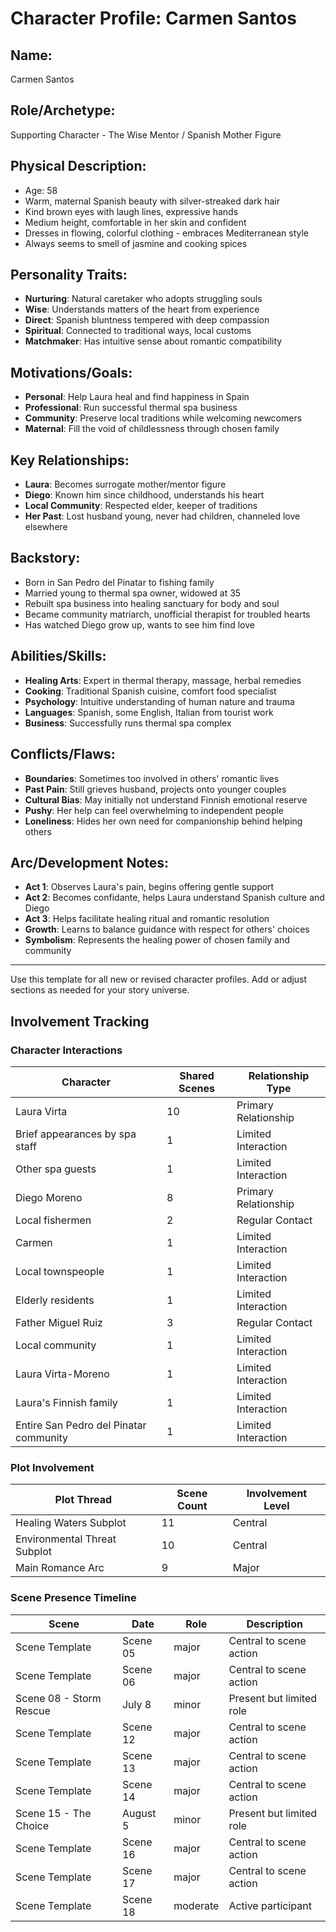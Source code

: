 # Character Profile: Carmen Santos

## Name:
Carmen Santos

## Role/Archetype:
Supporting Character - The Wise Mentor / Spanish Mother Figure

## Physical Description:
- Age: 58
- Warm, maternal Spanish beauty with silver-streaked dark hair
- Kind brown eyes with laugh lines, expressive hands
- Medium height, comfortable in her skin and confident
- Dresses in flowing, colorful clothing - embraces Mediterranean style
- Always seems to smell of jasmine and cooking spices

## Personality Traits:
- **Nurturing**: Natural caretaker who adopts struggling souls
- **Wise**: Understands matters of the heart from experience
- **Direct**: Spanish bluntness tempered with deep compassion
- **Spiritual**: Connected to traditional ways, local customs
- **Matchmaker**: Has intuitive sense about romantic compatibility

## Motivations/Goals:
- **Personal**: Help Laura heal and find happiness in Spain
- **Professional**: Run successful thermal spa business
- **Community**: Preserve local traditions while welcoming newcomers
- **Maternal**: Fill the void of childlessness through chosen family

## Key Relationships:
- **Laura**: Becomes surrogate mother/mentor figure
- **Diego**: Known him since childhood, understands his heart
- **Local Community**: Respected elder, keeper of traditions
- **Her Past**: Lost husband young, never had children, channeled love elsewhere

## Backstory:
- Born in San Pedro del Pinatar to fishing family
- Married young to thermal spa owner, widowed at 35
- Rebuilt spa business into healing sanctuary for body and soul
- Became community matriarch, unofficial therapist for troubled hearts
- Has watched Diego grow up, wants to see him find love

## Abilities/Skills:
- **Healing Arts**: Expert in thermal therapy, massage, herbal remedies
- **Cooking**: Traditional Spanish cuisine, comfort food specialist
- **Psychology**: Intuitive understanding of human nature and trauma
- **Languages**: Spanish, some English, Italian from tourist work
- **Business**: Successfully runs thermal spa complex

## Conflicts/Flaws:
- **Boundaries**: Sometimes too involved in others' romantic lives
- **Past Pain**: Still grieves husband, projects onto younger couples
- **Cultural Bias**: May initially not understand Finnish emotional reserve
- **Pushy**: Her help can feel overwhelming to independent people
- **Loneliness**: Hides her own need for companionship behind helping others

## Arc/Development Notes:
- **Act 1**: Observes Laura's pain, begins offering gentle support
- **Act 2**: Becomes confidante, helps Laura understand Spanish culture and Diego
- **Act 3**: Helps facilitate healing ritual and romantic resolution
- **Growth**: Learns to balance guidance with respect for others' choices
- **Symbolism**: Represents the healing power of chosen family and community

---
Use this template for all new or revised character profiles. Add or adjust sections as needed for your story universe.

## Involvement Tracking

### Character Interactions
| Character | Shared Scenes | Relationship Type |
|-----------|---------------|-------------------|
| Laura Virta | 10 | Primary Relationship |
| Brief appearances by spa staff | 1 | Limited Interaction |
| Other spa guests | 1 | Limited Interaction |
| Diego Moreno | 8 | Primary Relationship |
| Local fishermen | 2 | Regular Contact |
| Carmen | 1 | Limited Interaction |
| Local townspeople | 1 | Limited Interaction |
| Elderly residents | 1 | Limited Interaction |
| Father Miguel Ruiz | 3 | Regular Contact |
| Local community | 1 | Limited Interaction |
| Laura Virta-Moreno | 1 | Limited Interaction |
| Laura's Finnish family | 1 | Limited Interaction |
| Entire San Pedro del Pinatar community | 1 | Limited Interaction |

### Plot Involvement
| Plot Thread | Scene Count | Involvement Level |
|-------------|-------------|-------------------|
| Healing Waters Subplot | 11 | Central |
| Environmental Threat Subplot | 10 | Central |
| Main Romance Arc | 9 | Major |

### Scene Presence Timeline
| Scene | Date | Role | Description |
|-------|------|------|-------------|
| Scene Template | Scene 05 | major | Central to scene action |
| Scene Template | Scene 06 | major | Central to scene action |
| Scene 08 - Storm Rescue | July 8 | minor | Present but limited role |
| Scene Template | Scene 12 | major | Central to scene action |
| Scene Template | Scene 13 | major | Central to scene action |
| Scene Template | Scene 14 | major | Central to scene action |
| Scene 15 - The Choice | August 5 | minor | Present but limited role |
| Scene Template | Scene 16 | major | Central to scene action |
| Scene Template | Scene 17 | major | Central to scene action |
| Scene Template | Scene 18 | moderate | Active participant |

